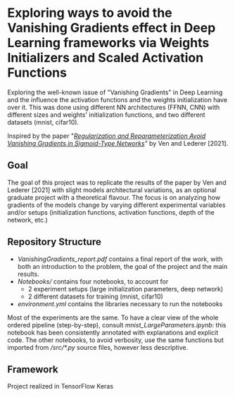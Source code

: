 # Exploring ways to avoid the Vanishing Gradients effect in Deep Learning frameworks via Weights Initializers and Scaled Activation Functions
Exploring the well-known issue of "Vanishing Gradients" in Deep Learning and the influence the activation functions and the weights initialization have over it. This was done using different NN architectures (FFNN, CNN) with different sizes and weights' initialization functions, and two different datasets (mnist, cifar10).

Inspired by the paper "_[Regularization and Reparameterization Avoid Vanishing Gradients in Sigmoid-Type Networks]([url](https://arxiv.org/abs/2106.02260#))"_ by Ven and Lederer [2021].

## Goal
The goal of this project was to replicate the results of the paper by Ven and Lederer [2021] with slight models architectural variations, as an optional graduate project with a theoretical flavour. The focus is on analyzing how gradients of the models change by varying different experimental variables and/or setups (initialization functions, activation functions, depth of the network, etc.) 

## Repository Structure
* _VanishingGradients_report.pdf_ contains a final report of the work, with both an introduction to the problem, the goal of the project and the main results.
* _Notebooks/_ contains four notebooks, to account for
  * 2 experiment setups (large initialization parameters, deep network)
  * 2 different datasets for training (mnist, cifar10)
* _environment.yml_ contains the libraries necessary to run the notebooks
  
Most of the experiments are the same. To have a clear view of the whole ordered pipeline (step-by-step), consult _mnist_LargeParameters.ipynb_: this notebook has been consistently annotated with explanations and explicit code. The other notebooks, to avoid verbosity, use the same functions but imported from _/src/*.py_ source files, however less descriptive.

## Framework
Project realized in TensorFlow Keras

